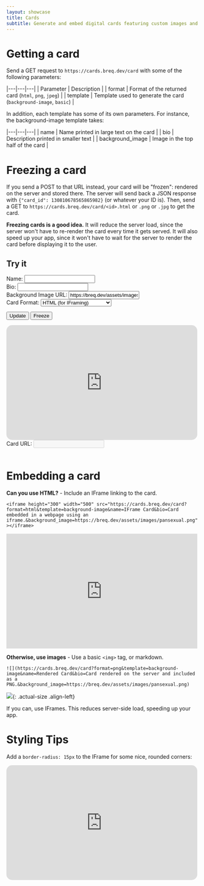 ```yaml
---
layout: showcase
title: Cards
subtitle: Generate and embed digital cards featuring custom images and text.
---
```


<style>
.align-left {
    margin-left: 0 !important;
}
</style>

# Getting a card

Send a GET request to `https://cards.breq.dev/card` with some of the following parameters:

|---|---|---|
| Parameter | Description |
| format | Format of the returned card (`html`, `png`, `jpeg`) |
| template | Template used to generate the card (`background-image`, `basic`) |

In addition, each template has some of its own parameters. For instance, the background-image template takes:

|---|---|---|
| name | Name printed in large text on the card |
| bio | Description printed in smaller text |
| background_image | Image in the top half of the card |

# Freezing a card

If you send a POST to that URL instead, your card will be "frozen": rendered on the server and stored there. The server will send back a JSON response with `{"card_id": 130810678565865982}` (or whatever your ID is). Then, send a GET to `https://cards.breq.dev/card/<id>.html` or `.png` or `.jpg` to get the card.

**Freezing cards is a good idea.** It will reduce the server load, since the server won't have to re-render the card every time it gets served. It will also speed up your app, since it won't have to wait for the server to render the card before displaying it to the user.

## Try it

<div class="form-group row">
<label for="card_name" class="col-sm-2">Name: </label>
<input type="text" class="form-control col-sm-10" id="card_name" />
</div>

<div class="form-group row">
<label for="card_bio" class="col-sm-2">Bio: </label>
<input type="text"  class="form-control col-sm-10" id="card_bio" />
</div>

<div class="form-group row">
<label for="card_background" class="col-sm-2">Background Image URL: </label>
<input type="url" class="form-control col-sm-10" id="card_background" value="https://breq.dev/assets/images/pansexual.png" />
</div>

<div class="form-group row">
<label for="card_format" class="col-sm-2">Card Format: </label>
<select id="card_format" class="form-control col-sm-10">
<option value="html">HTML (for IFraming)</option>
<option value="png">PNG (for image hotlinking)</option>
<option value="jpeg">JPEG (for image hotlinking)</option>
</select>
</div>

<button type="button" class="btn btn-secondary btn-lg" onclick="updateCard()">Update</button> <button type="button" class="btn btn-primary btn-lg" onclick="freezeCard()">Freeze</button>

<iframe style="border:none; border-radius: 15px" id="try_it_iframe" height="300" width="500" src="https://cards.breq.dev/card?format=html&template=background-image"></iframe>

<div class="form-group row">
<label for="card_url" class="col-sm-2">Card URL: </label>
<input type="url" id="card_url" class="form-control col-sm-10" disabled="true">
</div>

<script>

var card_name = document.getElementById("card_name")
var card_bio = document.getElementById("card_bio")
var card_background = document.getElementById("card_background")
var card_format = document.getElementById("card_format")

var card_url = document.getElementById("card_url")
var iframe = document.getElementById("try_it_iframe")

function updateCard() {
    const params = new URLSearchParams({
        name: card_name.value,
        bio: card_bio.value,
        background_image: card_background.value,
        template: "background-image",
        format: card_format.value
    })

    const url = "https://cards.breq.dev/card?" + params.toString()

    card_url.value = url
    iframe.src = url
}

function freezeCard() {
    const params = new URLSearchParams({
        name: card_name.value,
        bio: card_bio.value,
        background_image: card_background.value,
        template: "background-image"
    })

    const url = "https://cards.breq.dev/card?" + params.toString()

    fetch(url, {"method": "post"})
        .then(response => response.json())
        .then(data => {
            const frozen_url = `https://cards.breq.dev/card/${data["card_id"]}.${card_format.value}`
            card_url.value = frozen_url
            iframe.src = frozen_url
        })
}
</script>

<br>

# Embedding a card

**Can you use HTML?** - Include an IFrame linking to the card.

`<iframe height="300" width="500" src="https://cards.breq.dev/card?format=html&template=background-image&name=IFrame Card&bio=Card embedded in a webpage using an iframe.&background_image=https://breq.dev/assets/images/pansexual.png"></iframe>`

<iframe style="border:none;" height="300" width="500" src="https://cards.breq.dev/card/130828421629413919.html"></iframe>

**Otherwise, use images** - Use a basic `<img>` tag, or markdown.

`![](https://cards.breq.dev/card?format=png&template=background-image&name=Rendered Card&bio=Card rendered on the server and included as a PNG.&background_image=https://breq.dev/assets/images/pansexual.png)`

![](https://cards.breq.dev/card/130828557977848352.png){: .actual-size .align-left}

If you can, use IFrames. This reduces server-side load, speeding up your app.

# Styling Tips

Add a `border-radius: 15px` to the IFrame for some nice, rounded corners:

<iframe style="border:none; border-radius: 15px" height="300" width="500" src="https://cards.breq.dev/card/130828825331173922.html"></iframe>
